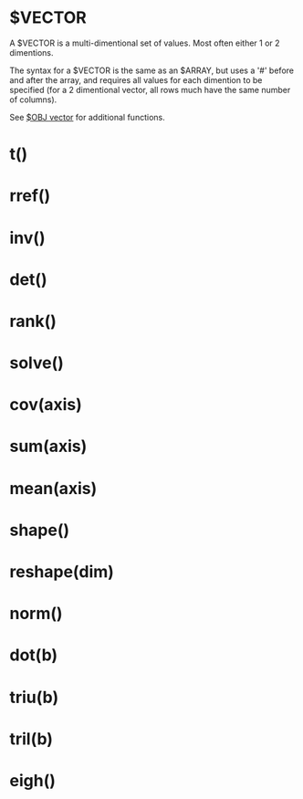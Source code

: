 # $VECTOR

A $VECTOR is a multi-dimentional set of values. Most often either 1 or 2 dimentions. 

The syntax for a $VECTOR is the same as an $ARRAY, but uses a '#' before and after the array, and requires all values for each dimention to be specified (for a 2 dimentional vector, all rows much have the same number of columns).

See [$OBJ vector](../obj/vector.md) for additional functions.

# t()

# rref()

# inv()

# det()

# rank()

# solve()

# cov(axis)

# sum(axis)

# mean(axis)

# shape()

# reshape(dim) 

# norm()

# dot(b)

# triu(b) 

# tril(b)

# eigh()
